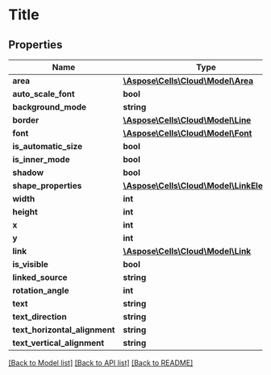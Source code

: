 # Title

## Properties
Name | Type | Description | Notes
------------ | ------------- | ------------- | -------------
**area** | [**\Aspose\Cells\Cloud\Model\Area**](Area.md) |  | [optional] 
**auto_scale_font** | **bool** |  | [optional] 
**background_mode** | **string** |  | [optional] 
**border** | [**\Aspose\Cells\Cloud\Model\Line**](Line.md) |  | [optional] 
**font** | [**\Aspose\Cells\Cloud\Model\Font**](Font.md) |  | [optional] 
**is_automatic_size** | **bool** |  | [optional] 
**is_inner_mode** | **bool** |  | [optional] 
**shadow** | **bool** |  | [optional] 
**shape_properties** | [**\Aspose\Cells\Cloud\Model\LinkElement[]**](LinkElement.md) |  | [optional] 
**width** | **int** |  | [optional] 
**height** | **int** |  | [optional] 
**x** | **int** |  | [optional] 
**y** | **int** |  | [optional] 
**link** | [**\Aspose\Cells\Cloud\Model\Link**](Link.md) |  | [optional] 
**is_visible** | **bool** |  | [optional] 
**linked_source** | **string** |  | [optional] 
**rotation_angle** | **int** |  | [optional] 
**text** | **string** |  | [optional] 
**text_direction** | **string** |  | [optional] 
**text_horizontal_alignment** | **string** |  | [optional] 
**text_vertical_alignment** | **string** |  | [optional] 

[[Back to Model list]](../README.md#documentation-for-models) [[Back to API list]](../README.md#documentation-for-api-endpoints) [[Back to README]](../README.md)


